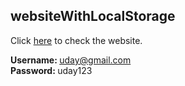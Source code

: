 <h2>websiteWithLocalStorage</h2>

Click <a href="https://uday-2997.github.io/websiteWithLocalStorage/" target="_blank">here</a> to check the website.

<strong>Username: </strong>uday@gmail.com
<br>
<strong>Password: </strong>uday123
